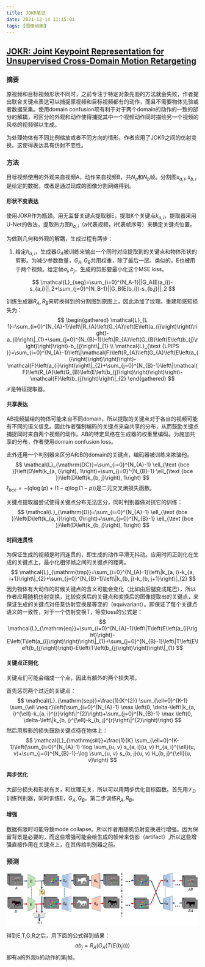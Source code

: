 ```yaml
---
title: JOKR笔记
date: 2021-12-14 11:15:01
tags: [图像动画]
---
```


## [JOKR: Joint Keypoint Representation for Unsupervised Cross-Domain Motion Retargeting](https://arxiv.org/abs/2106.09679)

### 摘要

原视频和目标视频形状不同时，之前专注于特定对象先验的方法就会失败，作者提出联合关键点表达可以捕捉原视频和目标视频都有的动作，而且不需要物体先验或者数据采集。使用domain confusion项有利于对于两个domain的动作的一致的部分的解耦，可区分的外观和动作使得捕捉其中一个视频动作同时描绘另一个视频的风格的视频得以生成。

为处理物体有不同比例缩放或者不同方向的情形，作者应用了JOKR之间的仿射变换。这使得表达具有仿射不变性。

### 方法

目标视频使用的外观来自视频A，动作来自视频B，共$N_a$和$N_b$帧。分割图$s_{a,i},s_{b,i}$是给定的数据，或者是通过现成的图像分割网络得到。

#### 形状不变表达

使用JOKR作为瓶颈。用无监督关键点提取器E，提取K个关键点$k_{a,i}$，提取器采用U-Net的做法，提取热力图$h_{a,i}$（a代表视频，i代表帧序号）来确定关键点位置。

为做到几何和外观的解耦，生成过程有两步：

1. 给定$h_{a,i}$，生成器$G_{A}$被训练来输出一个同时对应提取到的关键点和物体形状的剪影。为减少参数数量，$G_{A},G_{B}$共用权重，除了最后一层。类似的，E也被用于两个视频。给定帧$a_i,b_j$，生成的剪影要最小化这个MSE loss。

$$
\mathcal{L}_{seg}=\sum_{i=0}^{N_A-1}||G_A(E(a_i))-s_{a,i}||_2+\sum_{j=0}^{N_B-1}||G_B(E(b_i))-s_{b,j}||_2
$$

训练生成器$R_A,R_B$来转换得到的分割图到原图上，因此添加了纹理。重建和感知损失为：
$$
\begin{gathered}
\mathcal{L}_{L 1}=\sum_{i=0}^{N_{A}-1}\left\|R_{A}\left(G_{A}\left(E\left(a_{i}\right)\right)\right)-a_{i}\right\|_{1}+\sum_{j=0}^{N_{B}-1}\left\|R_{A}\left(G_{B}\left(E\left(b_{j}\right)\right)\right)-b_{j}\right\|_{1} \\
\mathcal{L}_{\text {LPIPS }}=\sum_{i=0}^{N_{A}-1}\left\|\mathcal{F}\left(R_{A}\left(G_{A}\left(E\left(a_{i}\right)\right)\right)\right)-\mathcal{F}\left(a_{i}\right)\right\|_{2}+\sum_{j=0}^{N_{B}-1}\left\|\mathcal{F}\left(R_{A}\left(G_{B}\left(E\left(b_{j}\right)\right)\right)\right)-\mathcal{F}\left(b_{j}\right)\right\|_{2}
\end{gathered}
$$
$\mathcal{F}$是特征提取器。

#### 共享表达

AB视频描绘的物体可能来自不同domain，所以提取的关键点对于各自的视频可能有不同的语义信息。因此作者强制编码的关键点来自共享的分布，从而鼓励关键点捕捉同时来自两个视频的动作。AB的特定风格在生成器的权重里编码。为施加共享的分布，作者使用domain confusion loss。

此外还用一个判别器来区分A和B的domain的关键点，编码器被训练来欺骗他。
$$
\mathcal{L}_{\mathrm{DC}}=\sum_{i=0}^{N_{A}-1} \ell_{\text {bce }}\left(D\left(k_{a, i}\right), 1\right)+\sum_{j=0}^{N_{B}-1} \ell_{\text {bce }}\left(D\left(k_{b, j}\right), 1\right)
$$
$\ell_{bce}=-(q\log(p)+(1-q)\log(1-p))$是二元交叉熵损失函数。

关键点提取器尝试使得关键点分布无法区分，同时判别器做对抗它的训练：
$$
\mathcal{L}_{\mathrm{D}}=\sum_{i=0}^{N_{A}-1} \ell_{\text {bce }}\left(D\left(k_{a, i}\right), 0\right)+\sum_{j=0}^{N_{B}-1} \ell_{\text {bce }}\left(D\left(k_{b, j}\right), 1\right)
$$

#### 时间连贯性

为保证生成的视频是时间连贯的，即生成的动作平滑无抖动。应用时间正则化在生成的关键点上，最小化相邻帧之间的关键点的距离。
$$
\mathcal{L}_{\mathrm{tmp}}=\sum_{i=0}^{N_{A}-1}\left\|k_{a, i}-k_{a, i+1}\right\|_{2}+\sum_{j=0}^{N_{B}-1}\left\|k_{b, j}-k_{b, j+1}\right\|_{2}
$$
因为物体有大动作的时候关键点的含义可能会变化（比如由后腿变成尾巴），所以作者应用随机仿射变换，比较变换后的关键点和变换后的图像提取出的关键点，来保证生成的关键点对任意仿射变换是等变的（equivariant）。即保证了每个关键点语义的一致性，对于一个仿射变换T，等变loss的公式是：
$$
\mathcal{L}_{\mathrm{eq}}=\sum_{i=0}^{N_{A}-1}\left\|T\left(E\left(a_{i}\right)\right)-E\left(T\left(a_{i}\right)\right)\right\|_{1}+\sum_{j=0}^{N_{B}-1}\left\|T\left(E\left(b_{j}\right)\right)-E\left(T\left(b_{j}\right)\right)\right\|_{1}
$$

#### 关键点正则化

关键点们可能会缩成一个点，因此有额外的两个损失项。

首先惩罚两个过近的关键点：
$$
\mathcal{L}_{\mathrm{sep}}=\frac{1}{K^{2}} \sum_{\ell=0}^{K-1} \sum_{\ell \neq r}\left(\sum_{i=0}^{N_{A}-1} \max \left(0, \delta-\left\|k_{a, i}^{\ell}-k_{a, i}^{r}\right\|^{2}\right)+\sum_{j=0}^{N_{B}-1} \max \left(0, \delta-\left\|k_{b, j}^{\ell}-k_{b, j}^{r}\right\|^{2}\right)\right)
$$
然后用剪影的损失鼓励关键点待在物体上：
$$
\mathcal{L}_{\mathrm{sill}}=\frac{1}{K} \sum_{\ell=0}^{K-1}\left(\sum_{i=0}^{N_{A}-1}-\log \sum_{u, v} s_{a, i}(u, v) H_{a, i}^{\ell}(u, v)+\sum_{j=0}^{N_{B}-1}-\log \sum_{u, v} s_{b, j}(u, v) H_{b, j}^{\ell}(u, v)\right)
$$

#### 两步优化

大部分损失和形状有关，和纹理无关，所以可以用两步优化目标函数。首先用$\mathcal{L}_D$训练判别器，同时训练E，$G_A,G_B$。第二步训练$R_A,R_B$。

#### 增强

数据有限时可能导致mode collapse。所以作者用随机仿射变换进行增强。因为保留背景是必要的，而这些增强可能会给生成的帧带来伪影（artifact）,所以这些增强直接作用在关键点上，在其传给判别器之前。

### 预测

![网络结构](../images/image-20210926215443279.png)

得到E,T,G,R之后，用下面的公式得到结果：
$$
a b_{j}=R_{A}\left(G_{A}\left(T\left(E\left(b_{j}\right)\right)\right)\right)
$$
即有a的外观b的动作的第j帧。
